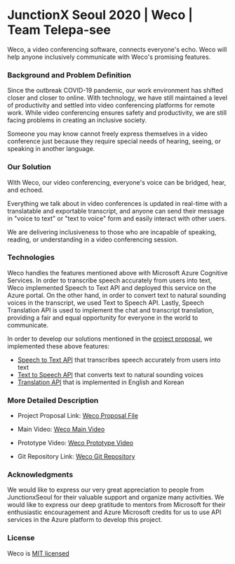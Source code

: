 # JunctionX Seoul 2020 | Weco | Team Telepa-see

Weco, a video conferencing software, connects everyone's echo. Weco will help anyone inclusively communicate with Weco's promising features. 

### Background and Problem Definition

Since the outbreak COVID-19 pandemic, our work environment has shifted closer and closer to online. With technology, we have still maintained a level of productivity and settled into video conferencing platforms for remote work. While video conferencing ensures safety and productivity, we are still facing problems in creating an inclusive society. 

Someone you may know cannot freely express themselves in a video conference just because they require special needs of hearing, seeing, or speaking in another language.

### Our Solution
With Weco, our video conferencing, everyone's voice can be bridged, hear, and echoed. 

Everything we talk about in video conferences is updated in real-time with a translatable and exportable transcript, and anyone can send their message in "voice to text" or "text to voice" form and easily interact with other users.

We are delivering inclusiveness to those who are incapable of speaking, reading, or understanding in a video conferencing session.


### Technologies
Weco handles the features mentioned above with Microsoft Azure Cognitive Services. In order to transcribe speech accurately from users into text, Weco implemented Speech to Text API and deployed this service on the Azure portal. On the other hand, in order to convert text to natural sounding voices in the transcript, we used Text to Speech API. Lastly, Speech Translation API is used to implement the chat and transcript translation, providing a fair and equal opportunity for everyone in the world to communicate.

In order to develop our solutions mentioned in the [project proposal](https://github.com/JuntionXSeoul2020Telepasee/TelepaSee-Backend/blob/master/project-proposal.pdf), we implemented these above features: 
+ [Speech to Text API](https://github.com/JuntionXSeoul2020Telepasee/TelepaSee-Backend/tree/master/STT) that transcribes speech accurately from users into text
+ [Text to Speech API](https://github.com/JuntionXSeoul2020Telepasee/TelepaSee-Backend/tree/master/STT) that converts text to natural sounding voices
+ [Translation API](https://github.com/JuntionXSeoul2020Telepasee/TelepaSee-Backend/tree/master/translation) that is implemented in English and Korean


### More Detailed Description
+ Project Proposal Link: [Weco Proposal File](https://github.com/JuntionXSeoul2020Telepasee/TelepaSee-Backend/blob/master/project-proposal.pdf)

+ Main Video: [Weco Main Video](https://youtu.be/7XLksyDRivk)

+ Prototype Video: [Weco Prototype Video](https://youtu.be/px1pHuXSqB0)

+ Git Repository Link: [Weco Git Repository](https://github.com/JuntionXSeoul2020Telepasee)

### Acknowledgments
We would like to express our very great appreciation to people from JunctionxSeoul for their valuable support and organize many activities. We would like to express our deep gratitude to mentors from Microsoft for their enthusiastic encouragement and Azure Microsoft credits for us to use API services in the Azure platform to develop this project.

### License 
Weco is [MIT licensed](https://github.com/JuntionXSeoul2020Telepasee/TelepaSee-Backend/blob/master/LICENSE)
